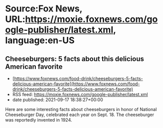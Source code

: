 # Source:Fox News, URL:https://moxie.foxnews.com/google-publisher/latest.xml, language:en-US

## Cheeseburgers: 5 facts about this delicious American favorite
 - [https://www.foxnews.com/food-drink/cheeseburgers-5-facts-delicious-american-favorite](https://www.foxnews.com/food-drink/cheeseburgers-5-facts-delicious-american-favorite)
 - RSS feed: https://moxie.foxnews.com/google-publisher/latest.xml
 - date published: 2021-09-17 18:38:27+00:00

Here are some interesting facts about cheeseburgers in honor of National Cheeseburger Day, celebrated each year on Sept. 18. The cheeseburger was reportedly invented in 1924.

